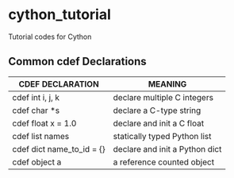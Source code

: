# cython_tutorial
Tutorial codes for Cython

## Common cdef Declarations

| CDEF DECLARATION          	| MEANING                        	|
|---------------------------	|--------------------------------	|
| cdef int i, j, k          	| declare multiple C integers    	|
| cdef char *s              	| declare a C-type string        	|
| cdef float x = 1.0        	| declare and init a C float     	|
| cdef list names           	| statically typed Python list   	|
| cdef dict name_to_id = {} 	| declare and init a Python dict 	|
| cdef object a             	| a reference counted object     	|
